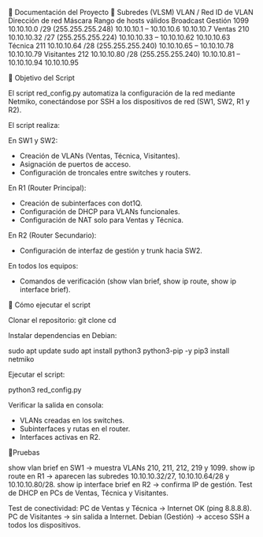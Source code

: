 📑 Documentación del Proyecto
🔹 Subredes (VLSM)
VLAN / Red	ID de VLAN	Dirección de red	Máscara	Rango de hosts válidos	Broadcast
Gestión	1099	10.10.10.0	/29 (255.255.255.248)	10.10.10.1 – 10.10.10.6	10.10.10.7
Ventas	210	10.10.10.32	/27 (255.255.255.224)	10.10.10.33 – 10.10.10.62	10.10.10.63
Técnica	211	10.10.10.64	/28 (255.255.255.240)	10.10.10.65 – 10.10.10.78	10.10.10.79
Visitantes	212	10.10.10.80	/28 (255.255.255.240)	10.10.10.81 – 10.10.10.94	10.10.10.95


🔹 Objetivo del Script

El script red_config.py automatiza la configuración de la red mediante Netmiko, conectándose por SSH a los dispositivos de red (SW1, SW2, R1 y R2).

El script realiza:

En SW1 y SW2:
- Creación de VLANs (Ventas, Técnica, Visitantes).
- Asignación de puertos de acceso.
- Configuración de troncales entre switches y routers.
 
En R1 (Router Principal):
- Creación de subinterfaces con dot1Q.
- Configuración de DHCP para VLANs funcionales.
- Configuración de NAT solo para Ventas y Técnica.

En R2 (Router Secundario):
- Configuración de interfaz de gestión y trunk hacia SW2.

En todos los equipos:
- Comandos de verificación (show vlan brief, show ip route, show ip interface brief).


🔹 Cómo ejecutar el script

Clonar el repositorio:
git clone <URL-del-repo>
cd <nombre-repo>


Instalar dependencias en Debian:

sudo apt update 
sudo apt install python3 python3-pip -y
pip3 install netmiko


Ejecutar el script:

python3 red_config.py


Verificar la salida en consola:
- VLANs creadas en los switches.
- Subinterfaces y rutas en el router.
- Interfaces activas en R2.

🔹Pruebas

show vlan brief en SW1 → muestra VLANs 210, 211, 212, 219 y 1099.
show ip route en R1 → aparecen las subredes 10.10.10.32/27, 10.10.10.64/28 y 10.10.10.80/28.
show ip interface brief en R2 → confirma IP de gestión.
Test de DHCP en PCs de Ventas, Técnica y Visitantes.

Test de conectividad:
PC de Ventas y Técnica → Internet OK (ping 8.8.8.8).
PC de Visitantes → sin salida a Internet.
Debian (Gestión) → acceso SSH a todos los dispositivos.
